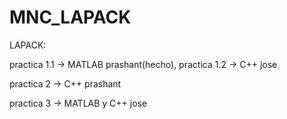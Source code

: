 # MNC_LAPACK

LAPACK: 

practica 1.1 -> MATLAB prashant(hecho), practica 1.2 -> C++ jose

practica 2 -> C++ prashant

practica 3 -> MATLAB y C++ jose
